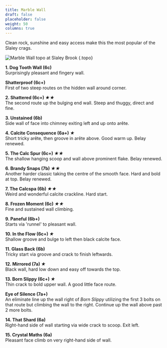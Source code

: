 ```yaml
---
title: Marble Wall
draft: false
placeholder: false
weight: 50
columns: true
---
```



Clean rock, sunshine and easy access make this the most popular of the Slaley crags.


![Marble Wall topo at Slaley Brook](/img/peak/matlock/slaley-brook-marble-wall.jpg)
{.topo}

**1. Dog Tooth Wall (6c)**  
Surprisingly pleasant and fingery wall.

**Shatterproof (6c+)**  
First of two steep routes on the hidden wall around corner.

**2. Shattered (6c+) *&starf;&starf;***  
The second route up the bulging end wall. Steep and thuggy, direct and fine.

**3. Unstained (6b)**  
Side wall of face into chimney exiting left and up onto arête.

**4. Calcite Consequence (6a+) *&starf;***  
Short tricky arête, then groove in arête above. Good warm up. Belay renewed.

**5. The Calc Spur (6c+) *&starf;&starf;***  
The shallow hanging scoop and wall above prominent flake. Belay renewed.

**6. Brandy Snaps (7b) *&starf;&starf;***  
Another harder classic taking the centre of the smooth face. Hard and bold at top. Belay renewed.

**7. The Calcspa (6b) *&starf;&starf;***  
Weird and wonderful calcite crackline. Hard start.

**8. Frozen Moment (6c) *&starf;&starf;***  
Fine and sustained wall climbing.

**9. Paneful (6b+)**  
Starts via 'runnel' to pleasant wall.

**10. In the Flow (6c+) *&starf;***  
Shallow groove and bulge to left then black calcite face.

**11. Glass Back (6b)**  
Tricky start via groove and crack to finish leftwards.

**12. Mirrored (7a) *&starf;***  
Black wall, hard low down and easy off towards the top.

**13. Born Slippy (6c+) *&starf;***  
Thin crack to bold upper wall. A good little face route.

**Eye of Silence (7a+)**  
An eliminate line up the wall right of *Born Slippy* utilizing the first 3 bolts on that route but climbing the wall to the right. Continue up the wall above past 2 more bolts.

**14. That Shard (6a)**  
Right-hand side of wall starting via wide crack to scoop. Exit left.

**15. Crystal Maths (6a)**  
Pleasant face climb on very right-hand side of wall.















